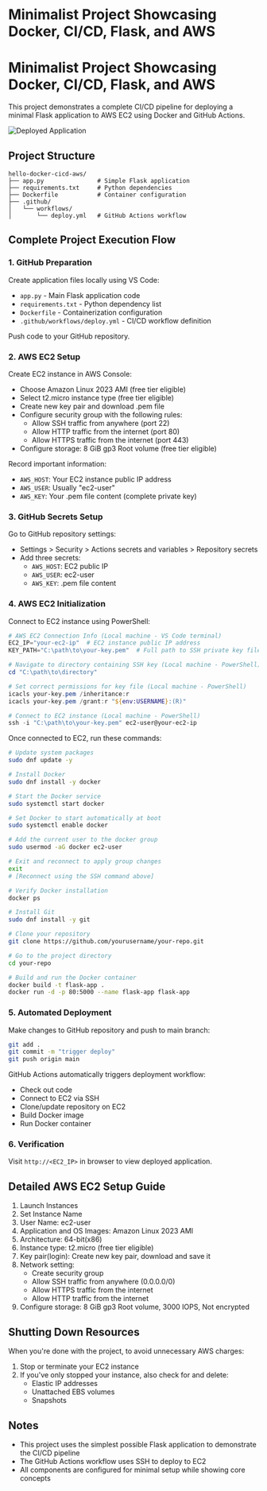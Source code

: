 # Minimalist Project Showcasing Docker, CI/CD, Flask, and AWS
# Minimalist Project Showcasing Docker, CI/CD, Flask, and AWS

This project demonstrates a complete CI/CD pipeline for deploying a minimal Flask application to AWS EC2 using Docker and GitHub Actions.

![Deployed Application](https://i.imgur.com/7i3HYiJ.png)

## Project Structure

```
hello-docker-cicd-aws/
├── app.py               # Simple Flask application
├── requirements.txt     # Python dependencies
├── Dockerfile           # Container configuration
├── .github/
│   └── workflows/
│       └── deploy.yml   # GitHub Actions workflow
```

## Complete Project Execution Flow

### 1. GitHub Preparation

Create application files locally using VS Code:

- `app.py` - Main Flask application code
- `requirements.txt` - Python dependency list 
- `Dockerfile` - Containerization configuration
- `.github/workflows/deploy.yml` - CI/CD workflow definition

Push code to your GitHub repository.

### 2. AWS EC2 Setup

Create EC2 instance in AWS Console:

- Choose Amazon Linux 2023 AMI (free tier eligible)
- Select t2.micro instance type (free tier eligible)
- Create new key pair and download .pem file
- Configure security group with the following rules:
  - Allow SSH traffic from anywhere (port 22)
  - Allow HTTP traffic from the internet (port 80)
  - Allow HTTPS traffic from the internet (port 443)
- Configure storage: 8 GiB gp3 Root volume (free tier eligible)

Record important information:
- `AWS_HOST`: Your EC2 instance public IP address
- `AWS_USER`: Usually "ec2-user"
- `AWS_KEY`: Your .pem file content (complete private key)

### 3. GitHub Secrets Setup

Go to GitHub repository settings:
- Settings > Security > Actions secrets and variables > Repository secrets
- Add three secrets:
  - `AWS_HOST`: EC2 public IP
  - `AWS_USER`: ec2-user
  - `AWS_KEY`: .pem file content

### 4. AWS EC2 Initialization

Connect to EC2 instance using PowerShell:

```powershell
# AWS EC2 Connection Info (Local machine - VS Code terminal)
EC2_IP="your-ec2-ip"  # EC2 instance public IP address
KEY_PATH="C:\path\to\your-key.pem"  # Full path to SSH private key file

# Navigate to directory containing SSH key (Local machine - PowerShell)
cd "C:\path\to\directory"

# Set correct permissions for key file (Local machine - PowerShell)
icacls your-key.pem /inheritance:r
icacls your-key.pem /grant:r "${env:USERNAME}:(R)"

# Connect to EC2 instance (Local machine - PowerShell)
ssh -i "C:\path\to\your-key.pem" ec2-user@your-ec2-ip
```

Once connected to EC2, run these commands:

```bash
# Update system packages
sudo dnf update -y

# Install Docker
sudo dnf install -y docker

# Start the Docker service
sudo systemctl start docker

# Set Docker to start automatically at boot
sudo systemctl enable docker

# Add the current user to the docker group
sudo usermod -aG docker ec2-user

# Exit and reconnect to apply group changes
exit
# [Reconnect using the SSH command above]

# Verify Docker installation
docker ps

# Install Git
sudo dnf install -y git

# Clone your repository
git clone https://github.com/yourusername/your-repo.git

# Go to the project directory
cd your-repo

# Build and run the Docker container
docker build -t flask-app .
docker run -d -p 80:5000 --name flask-app flask-app
```

### 5. Automated Deployment

Make changes to GitHub repository and push to main branch:

```bash
git add .
git commit -m "trigger deploy"
git push origin main
```

GitHub Actions automatically triggers deployment workflow:
- Check out code
- Connect to EC2 via SSH
- Clone/update repository on EC2
- Build Docker image
- Run Docker container

### 6. Verification

Visit `http://<EC2_IP>` in browser to view deployed application.

## Detailed AWS EC2 Setup Guide

1. Launch Instances
2. Set Instance Name
3. User Name: ec2-user
4. Application and OS Images: Amazon Linux 2023 AMI
5. Architecture: 64-bit(x86)
6. Instance type: t2.micro (free tier eligible)
7. Key pair(login): Create new key pair, download and save it
8. Network setting:
   - Create security group
   - Allow SSH traffic from anywhere (0.0.0.0/0)
   - Allow HTTPS traffic from the internet
   - Allow HTTP traffic from the internet
9. Configure storage: 8 GiB gp3 Root volume, 3000 IOPS, Not encrypted

## Shutting Down Resources

When you're done with the project, to avoid unnecessary AWS charges:

1. Stop or terminate your EC2 instance
2. If you've only stopped your instance, also check for and delete:
   - Elastic IP addresses
   - Unattached EBS volumes
   - Snapshots

## Notes

- This project uses the simplest possible Flask application to demonstrate the CI/CD pipeline
- The GitHub Actions workflow uses SSH to deploy to EC2
- All components are configured for minimal setup while showing core concepts
